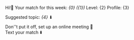 Hi\!👋 Your match for this week\:
*{0} \({1}\)*
Level: {2}
Profile: {3}

Suggested topic: *{4}* ⬇

Don''t put it off, set up an online meeting 🙂  
Text your match ⬇️
